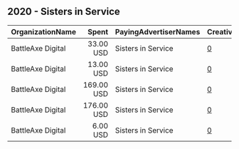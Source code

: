 ## 2020 - Sisters in Service 
|OrganizationName|Spent|PayingAdvertiserNames|CreativeUrls|Impressions|Genders|AgeBrackets|CountryCodes|BillingAddresses|CandidateBallotInformation|
|:---|---:|:---|:---|---:|:---|:---|:---|:---|:---|
|BattleAxe Digital|33.00 USD|Sisters in Service|[0](https://www.snap.com/political-ads/asset/9913b4251f8e47632e71141c264f9b4aba2ea82d27b55b31812687028d52075b?mediaType=mp4)|4,055||18+|united states|US||
|BattleAxe Digital|13.00 USD|Sisters in Service|[0](https://www.snap.com/political-ads/asset/5fe50f66d6ca909f222ef933ce3bc5b408e09c2ecab89f77c7b371b1c3f5fb37?mediaType=mp4)|1,577||18+|united states|US||
|BattleAxe Digital|169.00 USD|Sisters in Service|[0](https://www.snap.com/political-ads/asset/6c9e90697e41f135e1dcc5d01667bbf4f7a4272631c5aca293c78367dac751e8?mediaType=mp4)|19,551|||united states|US|Sisters in Service|
|BattleAxe Digital|176.00 USD|Sisters in Service|[0](https://www.snap.com/political-ads/asset/890cd158e5e5b5934bb88dfbc1101a3d2474fc797cb88150ed464e889c8123a0?mediaType=mp4)|21,631|||united states|US|Sisters in Service|
|BattleAxe Digital|6.00 USD|Sisters in Service|[0](https://www.snap.com/political-ads/asset/89854a1ae06a1d88f155aedabeee9fa21e083a4abad23526272d95d24efde478?mediaType=mp4)|841|||united states|US||

